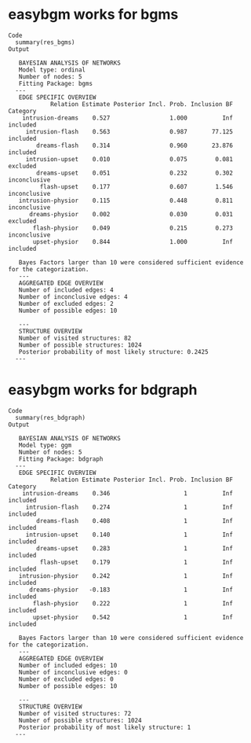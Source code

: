 # easybgm works for bgms

    Code
      summary(res_bgms)
    Output
      
       BAYESIAN ANALYSIS OF NETWORKS 
       Model type: ordinal 
       Number of nodes: 5 
       Fitting Package: bgms 
      --- 
       EDGE SPECIFIC OVERVIEW 
                Relation Estimate Posterior Incl. Prob. Inclusion BF     Category
        intrusion-dreams    0.527                 1.000          Inf     included
         intrusion-flash    0.563                 0.987       77.125     included
            dreams-flash    0.314                 0.960       23.876     included
         intrusion-upset    0.010                 0.075        0.081     excluded
            dreams-upset    0.051                 0.232        0.302 inconclusive
             flash-upset    0.177                 0.607        1.546 inconclusive
       intrusion-physior    0.115                 0.448        0.811 inconclusive
          dreams-physior    0.002                 0.030        0.031     excluded
           flash-physior    0.049                 0.215        0.273 inconclusive
           upset-physior    0.844                 1.000          Inf     included
      
       Bayes Factors larger than 10 were considered sufficient evidence for the categorization. 
       --- 
       AGGREGATED EDGE OVERVIEW 
       Number of included edges: 4 
       Number of inconclusive edges: 4 
       Number of excluded edges: 2 
       Number of possible edges: 10 
       
       --- 
       STRUCTURE OVERVIEW 
       Number of visited structures: 82 
       Number of possible structures: 1024 
       Posterior probability of most likely structure: 0.2425 
      ---

# easybgm works for bdgraph

    Code
      summary(res_bdgraph)
    Output
      
       BAYESIAN ANALYSIS OF NETWORKS 
       Model type: ggm 
       Number of nodes: 5 
       Fitting Package: bdgraph 
      --- 
       EDGE SPECIFIC OVERVIEW 
                Relation Estimate Posterior Incl. Prob. Inclusion BF Category
        intrusion-dreams    0.346                     1          Inf included
         intrusion-flash    0.274                     1          Inf included
            dreams-flash    0.408                     1          Inf included
         intrusion-upset    0.140                     1          Inf included
            dreams-upset    0.283                     1          Inf included
             flash-upset    0.179                     1          Inf included
       intrusion-physior    0.242                     1          Inf included
          dreams-physior   -0.183                     1          Inf included
           flash-physior    0.222                     1          Inf included
           upset-physior    0.542                     1          Inf included
      
       Bayes Factors larger than 10 were considered sufficient evidence for the categorization. 
       --- 
       AGGREGATED EDGE OVERVIEW 
       Number of included edges: 10 
       Number of inconclusive edges: 0 
       Number of excluded edges: 0 
       Number of possible edges: 10 
       
       --- 
       STRUCTURE OVERVIEW 
       Number of visited structures: 72 
       Number of possible structures: 1024 
       Posterior probability of most likely structure: 1 
      ---

